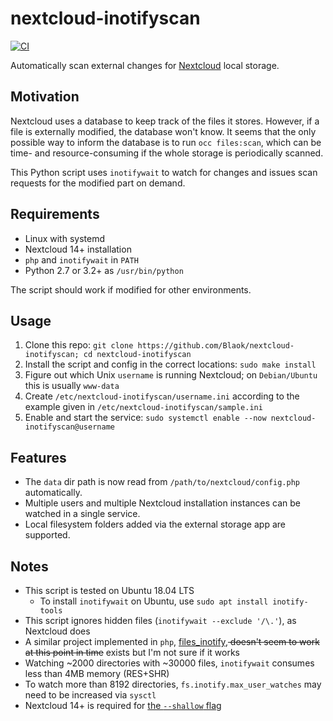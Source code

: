 # nextcloud-inotifyscan

[![CI](https://github.com/Blaok/nextcloud-inotifyscan/actions/workflows/ci.yml/badge.svg)](https://github.com/Blaok/nextcloud-inotifyscan/actions/workflows/ci.yml)

Automatically scan external changes for [Nextcloud](https://nextcloud.com/) local storage.

## Motivation

Nextcloud uses a database to keep track of the files it stores. However, if a file is externally modified, the database won't know. It seems that the only possible way to inform the database is to run `occ files:scan`, which can be time- and resource-consuming if the whole storage is periodically scanned.

This Python script uses `inotifywait` to watch for changes and issues scan requests for the modified part on demand.

## Requirements

+ Linux with systemd
+ Nextcloud 14+ installation
+ `php` and `inotifywait` in `PATH`
+ Python 2.7 or 3.2+ as `/usr/bin/python`

The script should work if modified for other environments.

## Usage

1. Clone this repo: `git clone https://github.com/Blaok/nextcloud-inotifyscan; cd nextcloud-inotifyscan`
2. Install the script and config in the correct locations: `sudo make install`
3. Figure out which Unix `username` is running Nextcloud; on `Debian/Ubuntu` this is usually `www-data`
4. Create `/etc/nextcloud-inotifyscan/username.ini` according to the example given in `/etc/nextcloud-inotifyscan/sample.ini`
5. Enable and start the service: `sudo systemctl enable --now nextcloud-inotifyscan@username`

## Features

+ The `data` dir path is now read from `/path/to/nextcloud/config.php` automatically.
+ Multiple users and multiple Nextcloud installation instances can be watched in a single service.
+ Local filesystem folders added via the external storage app are supported.

## Notes

+ This script is tested on Ubuntu 18.04 LTS
  - To install `inotifywait` on Ubuntu, use `sudo apt install inotify-tools`
+ This script ignores hidden files (`inotifywait --exclude '/\.'`), as Nextcloud does
+ A similar project implemented in `php`, [files_inotify](https://github.com/icewind1991/files_inotify),<del> doesn't seem to work at this point in time</del> exists but I'm not sure if it works
+ Watching ~2000 directories with ~30000 files, `inotifywait` consumes less than 4MB memory (RES+SHR)
+ To watch more than 8192 directories, `fs.inotify.max_user_watches` may need to be increased via `sysctl`
+ Nextcloud 14+ is required for [the `--shallow` flag](https://github.com/nextcloud/server/pull/9526)
